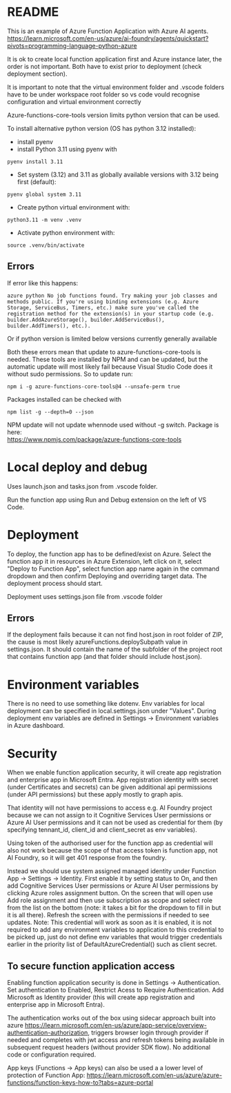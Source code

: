 # README
This is an example of Azure Function Application with Azure AI agents.  
https://learn.microsoft.com/en-us/azure/ai-foundry/agents/quickstart?pivots=programming-language-python-azure

It is ok to create local function application first and Azure instance later, the order is not important. Both have to exist prior to deployment (check deployment section).

It is important to note that the virtual environment folder and .vscode folders have to be under workspace root folder so vs code vould recognise configuration and virtual environment correctly

Azure-functions-core-tools version limits python version that can be used.

To install alternative python version (OS has python 3.12 installed):
* install pyenv
* install Python 3.11 using pyenv with
```
pyenv install 3.11
```
* Set system (3.12) and 3.11 as globally available versions with 3.12 being first (default):
```
pyenv global system 3.11
```
* Create python virtual environment with:
```
python3.11 -m venv .venv
```
* Activate python environment with:
```
source .venv/bin/activate
```
## Errors
If error like this happens:
```
azure python No job functions found. Try making your job classes and methods public. If you're using binding extensions (e.g. Azure Storage, ServiceBus, Timers, etc.) make sure you've called the registration method for the extension(s) in your startup code (e.g. builder.AddAzureStorage(), builder.AddServiceBus(), builder.AddTimers(), etc.).
```
Or if python version is limited below versions currently generally available

Both these errors mean that update to azure-functions-core-tools is needed. These tools are installed by NPM and can be updated, but the automatic update will most likely fail because Visual Studio Code does it without sudo permissions. So to update run:
```
npm i -g azure-functions-core-tools@4 --unsafe-perm true
```
Packages installed can be checked with
```
npm list -g --depth=0 --json
```
NPM update will not update whennode used without -g switch. Package is here:  
https://www.npmjs.com/package/azure-functions-core-tools

# Local deploy and debug
Uses launch.json and tasks.json from .vscode folder.

Run the function app using Run and Debug extension on the left of VS Code.

# Deployment
To deploy, the function app has to be defined/exist on Azure. Select the function app it in resources in Azure Extension, left click on it, select "Deploy to Function App", select function app name again in the command dropdown and then confirm Deploying and overriding target data. The deployment process should start. 

Deployment uses settings.json file from .vscode folder

## Errors
If the deployment fails because it can not find host.json in root folder of ZIP, the cause is most likely azureFunctions.deploySubpath value in settings.json. It should contain the name of the subfolder of the project root that contains function app (and that folder should include host.json).

# Environment variables
There is no need to use something like dotenv. Env variables for local deployment can be specified in local.settings.json under "Values". During deployment env variables are defined in Settings -> Environment variables in Azure dashboard. 

# Security
When we enable function application security, it will create app registration and enterprise app in Microsoft Entra. App registration identity with secret (under Certificates and secrets) can be given additional api permissions (under API permissions) but these apply mostly to graph apis.  

That identity will not have permissions to access e.g. AI Foundry project because we can not assign to it Cognitive Services User permissions or Azure AI User permissions and it can not be used as credential for them (by specifying tennant_id, client_id and client_secret as env variables).

Using token of the authorised user for the function app as credential will also not work because the scope of that access token is function app, not AI Foundry, so it will get 401 response from the foundry.

Instead we should use system assigned managed identity under Function App -> Settings -> Identity. First enable it by setting status to On, and then add Cognitive Services User permissions or Azure AI User permissions by clicking Azure roles assignment button. On the screen that will open use Add role assignment and then use subscription as scope and select role from the list on the bottom (note: it takes a bit for the dropdown to fill in but it is all there). Refresh the screen with the permissions if needed to see updates. Note: This credential will work as soon as it is enabled, it is not required to add any environment variables to application to this credential to be picked up, just do not define env variables that would trigger credentials earlier in the priority list of DefaultAzureCredential() such as client secret.


## To secure function application access
Enabling function application security is done in Settings -> Authentication. Set authentication to Enabled, Restrict Acess to Require Authentication. Add Microsoft as Identity provider (this will create app registration and enterprise app in Microsoft Entra).

The authentication works out of the box using sidecar approach built into azure https://learn.microsoft.com/en-us/azure/app-service/overview-authentication-authorization, triggers browser login through provider if needed and completes with jwt access and refresh tokens being available in subsequent request headers (without provider SDK flow). No additional code or configuration required.

App keys (Functions -> App keys) can also be used a a lower level of protection of Function App:
https://learn.microsoft.com/en-us/azure/azure-functions/function-keys-how-to?tabs=azure-portal
